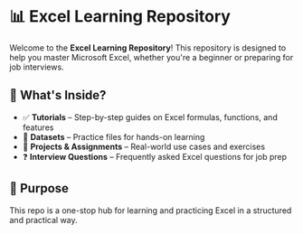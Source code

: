 # 📊 Excel Learning Repository

Welcome to the **Excel Learning Repository**!
This repository is designed to help you master Microsoft Excel, whether you're a beginner or preparing for job interviews.

## 📁 What's Inside?

* ✅ **Tutorials** – Step-by-step guides on Excel formulas, functions, and features
* 📂 **Datasets** – Practice files for hands-on learning
* 💼 **Projects & Assignments** – Real-world use cases and exercises
* ❓ **Interview Questions** – Frequently asked Excel questions for job prep

## 🚀 Purpose

This repo is a one-stop hub for learning and practicing Excel in a structured and practical way.

